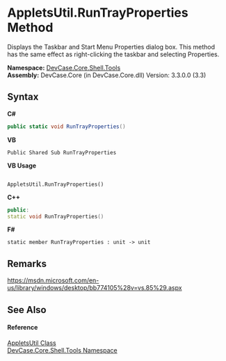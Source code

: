 # AppletsUtil.RunTrayProperties Method 
 

Displays the Taskbar and Start Menu Properties dialog box. This method has the same effect as right-clicking the taskbar and selecting Properties.

**Namespace:**&nbsp;<a href="N_DevCase_Core_Shell_Tools">DevCase.Core.Shell.Tools</a><br />**Assembly:**&nbsp;DevCase.Core (in DevCase.Core.dll) Version: 3.3.0.0 (3.3)

## Syntax

**C#**<br />
``` C#
public static void RunTrayProperties()
```

**VB**<br />
``` VB
Public Shared Sub RunTrayProperties
```

**VB Usage**<br />
``` VB Usage

AppletsUtil.RunTrayProperties()
```

**C++**<br />
``` C++
public:
static void RunTrayProperties()
```

**F#**<br />
``` F#
static member RunTrayProperties : unit -> unit 

```


## Remarks
<a href="https://msdn.microsoft.com/en-us/library/windows/desktop/bb774105%28v=vs.85%29.aspx" target="_blank">https://msdn.microsoft.com/en-us/library/windows/desktop/bb774105%28v=vs.85%29.aspx</a>

## See Also


#### Reference
<a href="T_DevCase_Core_Shell_Tools_AppletsUtil">AppletsUtil Class</a><br /><a href="N_DevCase_Core_Shell_Tools">DevCase.Core.Shell.Tools Namespace</a><br />